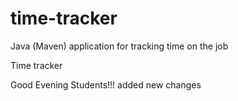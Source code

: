 # time-tracker
Java (Maven) application for tracking time on the job

Time tracker

Good Evening Students!!!
added new changes
